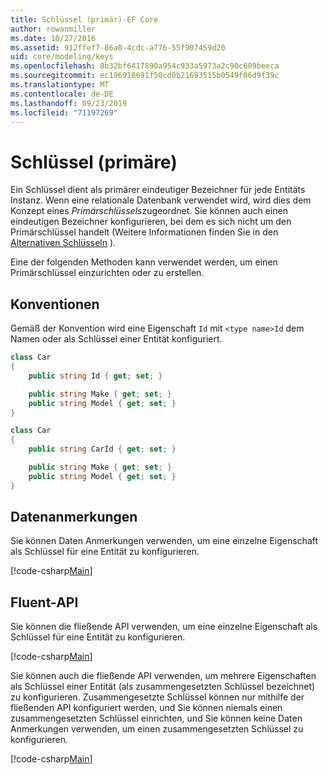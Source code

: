 ```yaml
---
title: Schlüssel (primär)-EF Core
author: rowanmiller
ms.date: 10/27/2016
ms.assetid: 912ffef7-86a0-4cdc-a776-55f907459d20
uid: core/modeling/keys
ms.openlocfilehash: 8b32bf6417890a954c933a5973a2c90c609beeca
ms.sourcegitcommit: ec196918691f50cd0b21693515b0549f06d9f39c
ms.translationtype: MT
ms.contentlocale: de-DE
ms.lasthandoff: 09/23/2019
ms.locfileid: "71197269"
---
```

# <a name="keys-primary"></a>Schlüssel (primäre)

Ein Schlüssel dient als primärer eindeutiger Bezeichner für jede Entitäts Instanz. Wenn eine relationale Datenbank verwendet wird, wird dies dem Konzept eines *Primärschlüssels*zugeordnet. Sie können auch einen eindeutigen Bezeichner konfigurieren, bei dem es sich nicht um den Primärschlüssel handelt (Weitere Informationen finden Sie in den [Alternativen Schlüsseln](alternate-keys.md) ). 

Eine der folgenden Methoden kann verwendet werden, um einen Primärschlüssel einzurichten oder zu erstellen.

## <a name="conventions"></a>Konventionen

Gemäß der Konvention wird eine Eigenschaft `Id` mit `<type name>Id` dem Namen oder als Schlüssel einer Entität konfiguriert.

<!-- [!code-csharp[Main](samples/core/Modeling/Conventions/KeyId.cs?highlight=3)] -->
``` csharp
class Car
{
    public string Id { get; set; }

    public string Make { get; set; }
    public string Model { get; set; }
}
```

<!-- [!code-csharp[Main](samples/core/Modeling/Conventions/KeyTypeNameId.cs?highlight=3)] -->
``` csharp
class Car
{
    public string CarId { get; set; }

    public string Make { get; set; }
    public string Model { get; set; }
}
```

## <a name="data-annotations"></a>Datenanmerkungen

Sie können Daten Anmerkungen verwenden, um eine einzelne Eigenschaft als Schlüssel für eine Entität zu konfigurieren.

[!code-csharp[Main](../../../samples/core/Modeling/DataAnnotations/KeySingle.cs?highlight=13)]

## <a name="fluent-api"></a>Fluent-API

Sie können die fließende API verwenden, um eine einzelne Eigenschaft als Schlüssel für eine Entität zu konfigurieren.

[!code-csharp[Main](../../../samples/core/Modeling/FluentAPI/KeySingle.cs?highlight=11,12)]

Sie können auch die fließende API verwenden, um mehrere Eigenschaften als Schlüssel einer Entität (als zusammengesetzten Schlüssel bezeichnet) zu konfigurieren. Zusammengesetzte Schlüssel können nur mithilfe der fließenden API konfiguriert werden, und Sie können niemals einen zusammengesetzten Schlüssel einrichten, und Sie können keine Daten Anmerkungen verwenden, um einen zusammengesetzten Schlüssel zu konfigurieren.

[!code-csharp[Main](../../../samples/core/Modeling/FluentAPI/KeyComposite.cs?highlight=11,12)]
